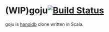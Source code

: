 (WIP)goju[![Build Status](https://travis-ci.org/masayuki038/goju.svg?branch=master)](https://travis-ci.org/masayuki038/goju)
=========
goju is [hanoidb](https://github.com/krestenkrab/hanoidb) clone written in Scala.